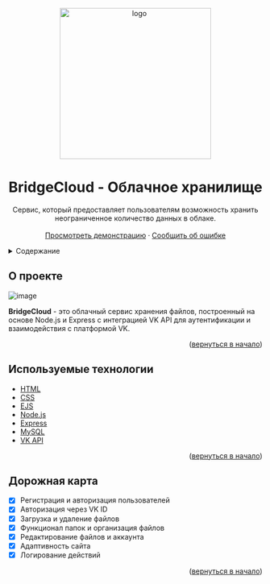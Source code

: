 <br />
<a id="readme-top"></a>
<div align="center">
  <img src="https://github.com/user-attachments/assets/3f218ed1-9a83-4631-a7e8-0ee382aa4ef9" alt="logo" width="300">

  <h1 align="center">BridgeCloud - Облачное хранилище</h1>

  <p align="center">
    Сервис, который предоставляет пользователям возможность хранить неограниченное количество данных в облаке.
    <br />
    <br />
    <a href="https://bridgecloud.glitch.me">Просмотреть демонстрацию</a>
    ·
    <a href="https://github.com/HromasDev/BridgeCloud/issues/new?labels=bug&template=bug-report---.md">Сообщить об ошибке</a>
  </p>
</div>

<details>
  <summary>Содержание</summary>
  <ol>
    <li><a href="#about-the-project">О проекте</a></li>
    <li><a href="#built-with">Используемые технологии</a></li>
    <li><a href="#roadmap">Дорожная карта</a></li>
  </ol>
</details>

## О проекте

![image](https://github.com/user-attachments/assets/fa429d8a-a299-4b4b-a648-896470850d99)

**BridgeCloud** - это облачный сервис хранения файлов, построенный на основе Node.js и Express с интеграцией VK API для аутентификации и взаимодействия с платформой VK.

<p align="right">(<a href="#readme-top">вернуться в начало</a>)</p>

## Используемые технологии

* [HTML](https://developer.mozilla.org/en-US/docs/Web/HTML)
* [CSS](https://developer.mozilla.org/en-US/docs/Web/CSS)
* [EJS](https://ejs.co/)
* [Node.js](https://nodejs.org/)
* [Express](https://expressjs.com/)
* [MySQL](https://www.mysql.com/)
* [VK API](https://dev.vk.com/reference)

<p align="right">(<a href="#readme-top">вернуться в начало</a>)</p>

## Дорожная карта

- [x] Регистрация и авторизация пользователей
- [x] Авторизация через VK ID
- [x] Загрузка и удаление файлов
- [x] Функционал папок и организация файлов
- [x] Редактирование файлов и аккаунта
- [x] Адаптивность сайта
- [x] Логирование действий

<p align="right">(<a href="#readme-top">вернуться в начало</a>)</p>
